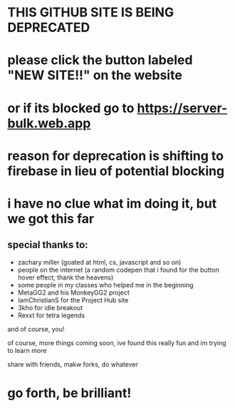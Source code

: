 # THIS GITHUB SITE IS BEING DEPRECATED

# please click the button labeled "NEW SITE!!" on the website
# or if its blocked go to https://server-bulk.web.app

# reason for deprecation is shifting to firebase in lieu of potential blocking



# i have no clue what im doing it, but we got this far

## special thanks to:
- zachary miller (goated at html, cs, javascript and so on)
- people on the internet (a random codepen that i found for the button hover effect, thank the heavens)
- some people in my classes who helped me in the beginning
- MetaGG2 and his MonkeyGG2 project
- IamChristianS for the Project Hub site
- 3kho for idle breakout
- Rexxt for tetra legends

and of course, you!


of course, more things coming soon, ive found this really fun and im trying to learn more

share with friends, makw forks, do whatever

# go forth, be brilliant!
